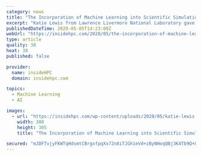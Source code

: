 ```yaml
---
category: news
title: "The Incorporation of Machine Learning into Scientific Simulations at LLNL"
excerpt: "Katie Lewis from Lawrence Livermore National Laboratory gave this talk at the Stanford HPC Conference. \"Today, data science, including machine learning, is one of the fastest growing areas of computing,"
publishedDateTime: 2020-05-05T14:23:00Z
webUrl: "https://insidehpc.com/2020/05/the-incorporation-of-machine-learning-into-scientific-simulations-at-llnl/"
type: article
quality: 38
heat: 38
published: false

provider:
  name: insideHPC
  domain: insidehpc.com

topics:
  - Machine Learning
  - AI

images:
  - url: "https://insidehpc.com/wp-content/uploads/2020/05/katie-lewis.jpg"
    width: 300
    height: 305
    title: "The Incorporation of Machine Learning into Scientific Simulations at LLNL"

secured: "mJDFTvjyFKWTqHdsmtCBrgxfpqXx72n8iTJGh1eVd+zByNHoqQBj3K4Tb9Q+UgVMGDtDnSE9oM3O1F1a2usvRuAf1WnxTPTt1oCvVTpLUufvy5MBfhI+ppP5eOIeuSUIfT0A+fnObvI1M/ippsVj/TdJ33NZeZbCX1Y/O4C2/r4gRajuxRI6Ssy5BegUsBe8nCNxr5Il36Xmhw29umvdNEZuadN5ciuCbBIkzm3epZIULVghBrvr4HZ+0XC9Xa3ZQNoJejVKxtmpI/cDCoAXHaoPMzDgCmWhm7OIFUe9UE2BuOXMMk9in2kiNcv4eM9l;u4d7u86t0v01aMkUVjrj3A=="
---
```


